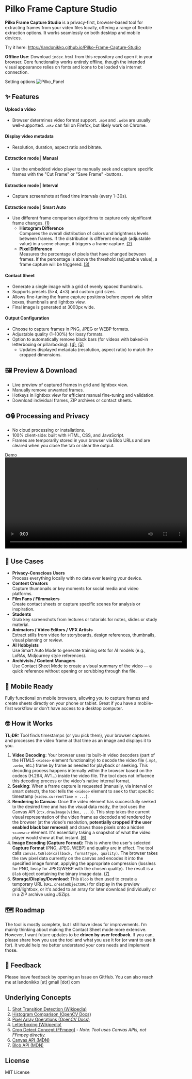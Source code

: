 # Pilko Frame Capture Studio

**Pilko Frame Capture Studio** is a privacy-first, browser-based tool for extracting frames from your video files locally, offering a range of flexible extraction options. It works seamlessly on both desktop and mobile devices.

Try it here: https://landonikko.github.io/Pilko-Frame-Capture-Studio

**Offline Use:** Download `index.html` from this repository and open it in your browser. Core functionality works entirely offline, though the intended visual appearance relies on fonts and icons to be loaded via internet connection.

Setting options
![Pilko_Panel](https://github.com/user-attachments/assets/5c9c2363-09c0-4ba6-b508-e760baaf3619)

## ✨ Features
#### Upload a video
- Browser determines video format support. `.mp4` and `.webm` are usually well-supported. `.mkv` can fail on Firefox, but likely work on Chrome.

#### Display video metadata
- Resolution, duration, aspect ratio and bitrate.

#### Extraction mode | Manual
- Use the embedded video player to manually seek and  capture specific frames with the "Cut Frame" or "Save Frame" -buttons.

#### Extraction mode | Interval
- Capture screenshots at fixed time intervals (every 1–30s).

#### Extraction mode | Smart Auto
  - Use different frame comparison algorithms to capture only significant frame changes. [(1)](#underlying-concepts)
    - **Histogram Difference**<br />
        Compares the overall distribution of colors and brightness levels between frames. If the distribution is different enough (adjustable value) in a scene change, it triggers a frame capture. [(2)](#underlying-concepts)
    - **Pixel Difference**<br />
        Measures the percentage of pixels that have changed between frames. If the percentage is above the threshold (adjustable value), a frame capture will be triggered. [(3)](#underlying-concepts)

#### Contact Sheet
  - Generate a single image with a grid of evenly spaced thumbnails.  
  - Supports presets (5×4, 4×3) and custom grid sizes.  
  - Allows fine-tuning the frame capture positions before export via slider boxes, thumbnails and lightbox view.
  - Final image is generated at 3000px wide.

#### Output Configuration
- Choose to capture frames in PNG, JPEG or WEBP formats.
- Adjustable quality (1–100%) for lossy formats.
- Option to automatically remove black bars (for videos with baked-in letterboxing or pillarboxing). [(4)](#underlying-concepts), [(5)](#underlying-concepts)
  - Updates displayed metadata (resolution, aspect ratio) to match the cropped dimensions.

## 🖼️ Preview & Download
- Live preview of captured frames in grid and lightbox view.
- Manually remove unwanted frames.
- Hotkeys in lightbox view for efficient manual fine-tuning and validation.
- Download individual frames, ZIP archives or contact sheets.

## ⚙️🔒 Processing and Privacy
- No cloud processing or installations.
- 100% client-side: built with HTML, CSS, and JavaScript.
- Frames are temporarily stored in your browser via Blob URLs and are cleared when you close the tab or clear the output.

Demo
<video src="https://github.com/user-attachments/assets/16b17ae7-c46b-4b34-b45b-593505b835f5" controls width="600"></video>

## 🎯 Use Cases
- **Privacy-Conscious Users**<br />
    Process everything locally with no data ever leaving your device.
- **Content Creators**<br />
    Capture thumbnails or key moments for social media and video platforms.
- **Film Fans / Filmmakers**<br />
    Create contact sheets or capture specific scenes for analysis or inspiration.
- **Students**<br />
    Grab key screenshots from lectures or tutorials for notes, slides or study material.
- **Animators / Video Editors / VFX Artists**<br />
    Extract stills from video for storyboards, design references, thumbnails, visual planning or review.
- **AI Hobbyists**<br />
    Use Smart Auto Mode to generate training sets for AI models (e.g., LoRAs, Midjourney style references).
- **Archivists / Content Managers**<br />
    Use Contact Sheet Mode to create a visual summary of the video — a quick reference without opening or scrubbing through the file.

## 📱 Mobile Ready
Fully functional on mobile browsers, allowing you to capture frames and create sheets directly on your phone or tablet. Great if you have a mobile-first workflow or don't have access to a desktop computer.

## 🤓 How it Works

**TL;DR:** Tool finds timestamps (or you pick them), your browser captures and processes the video frame at that time as an image and displays it to you.

1.  **Video Decoding:** Your browser uses its built-in video decoders (part of the HTML5 `<video>` element functionality) to decode the video file (`.mp4`, `.webm`, etc.) frame by frame as needed for playback or seeking. This decoding process happens internally within the browser based on the codecs (H.264, AV1...) inside the video file. The tool does not influence this decoding process or the video's native internal format.
2.  **Seeking:** When a frame capture is requested (manually, via interval or smart detect), the tool tells the `<video>` element to seek to that specific timestamp (`video.currentTime = ...`).
3.  **Rendering to Canvas:** Once the video element has successfully seeked to the desired time and has the visual data ready, the tool uses the Canvas API (`ctx.drawImage(video, ...)`). This step takes the current visual representation of the video frame as decoded and rendered by the browser (at the video's resolution, **potentially cropped if the user enabled black bar removal**) and draws those pixels onto a hidden `<canvas>` element. It's essentially taking a snapshot of what the video player would show at that instant. [(6)](#underlying-concepts)
4.  **Image Encoding (Capture Format):** This is where the user's selected **Capture Format** (PNG, JPEG, WEBP) and quality are in effect. The tool calls `canvas.toBlob(callback, formatType, quality)`. The browser takes the raw pixel data currently on the canvas and encodes it into the specified image format, applying the appropriate compression (lossless for PNG, lossy for JPEG/WEBP with the chosen quality). The result is a `Blob` object containing the binary image data. [(7)](#underlying-concepts)
5.  **Storage/Display/Download:** This `Blob` is then used to create a temporary URL (`URL.createObjectURL`) for display in the preview grid/lightbox, or it's added to an array for later download (individually or in a ZIP archive using JSZip).

## 🗺️ Roadmap
The tool is mostly complete, but I still have ideas for improvements. I’m mainly thinking about making the Contact Sheet mode more extensive.
However, I want future updates to be **driven by user feedback**. If you can, please share how you use the tool and what you use it for (or want to use it for). It would help me better understand your core needs and implement those.

## 📣 Feedback
Please leave feedback by opening an Issue on GitHub.
You can also reach me at landonikko [at] gmail [dot] com

## Underlying Concepts
1.  [Shot Transition Detection (Wikipedia)](https://en.wikipedia.org/wiki/Shot_transition_detection)
2.  [Histogram Comparison (OpenCV Docs)](https://docs.opencv.org/4.x/d8/dc8/tutorial_histogram_comparison.html)
3.  [Pixel Array Operations (OpenCV Docs)](https://docs.opencv.org/4.x/d2/de8/group__core__array.html#ga6dcfafa84b2c52094f606d362d04503d)
4.  [Letterboxing (Wikipedia)](https://en.wikipedia.org/wiki/Letterboxing_(filming))
5.  [Crop Detect Concept (FFmpeg)](https://ffmpeg.org/ffmpeg-filters.html#cropdetect) - *Note: Tool uses Canvas APIs, not FFmpeg directly.*
6.  [Canvas API (MDN)](https://developer.mozilla.org/en-US/docs/Web/API/Canvas_API)
7.  [Blob API (MDN)](https://developer.mozilla.org/en-US/docs/Web/API/Blob)

## License

MIT License
